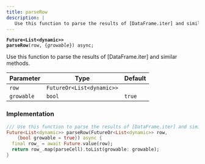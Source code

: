 ```yaml
---
title: parseRow
description: |
   Use this function to parse the results of [DataFrame.iter] and similar methods.
---
```

<code><strong>Future\<List\<dynamic>> parseRow</strong>(row, {<i>growable</i>}) async;</code>

 Use this function to parse the results of [DataFrame.iter] and similar methods.

Parameter|Type|Default|
-|-|-|
`row`|<code>FutureOr\<List\<dynamic>></code>||
`growable`|<code>bool</code>|`true`|

### Implementation
```dart
/// Use this function to parse the results of [DataFrame.iter] and similar methods.
Future<List<dynamic>> parseRow(FutureOr<List<dynamic>> row,
    {bool growable = true}) async {
  final row_ = await Future.value(row);
  return row_.map(parseCell).toList(growable: growable);
}
```

